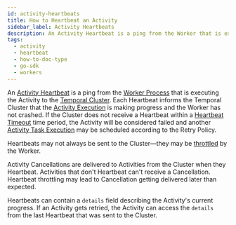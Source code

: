 ```yaml
---
id: activity-heartbeats
title: How to Heartbeat an Activity
sidebar_label: Activity Heartbeats
description: An Activity Heartbeat is a ping from the Worker that is executing the Activity to the Temporal Cluster.
tags:
  - activity
  - heartbeat
  - how-to-doc-type
  - go-sdk
  - workers
---
```


An [Activity Heartbeat](/concepts/what-is-an-activity-heartbeat) is a ping from the [Worker Process](/concepts/what-is-a-worker-process) that is executing the Activity to the [Temporal Cluster](/concepts/what-is-a-temporal-cluster).
Each Heartbeat informs the Temporal Cluster that the [Activity Execution](/concepts/what-is-an-activity-execution) is making progress and the Worker has not crashed.
If the Cluster does not receive a Heartbeat within a [Heartbeat Timeout](/concepts/what-is-a-heartbeat-timeout) time period, the Activity will be considered failed and another [Activity Task Execution](/concepts/what-is-an-activity-task-execution) may be scheduled according to the Retry Policy.

Heartbeats may not always be sent to the Cluster—they may be [throttled](/concepts/what-is-an-activity-heartbeat#throttling) by the Worker.

Activity Cancellations are delivered to Activities from the Cluster when they Heartbeat. Activities that don't Heartbeat can't receive a Cancellation.
Heartbeat throttling may lead to Cancellation getting delivered later than expected.

Heartbeats can contain a `details` field describing the Activity's current progress.
If an Activity gets retried, the Activity can access the `details` from the last Heartbeat that was sent to the Cluster.
